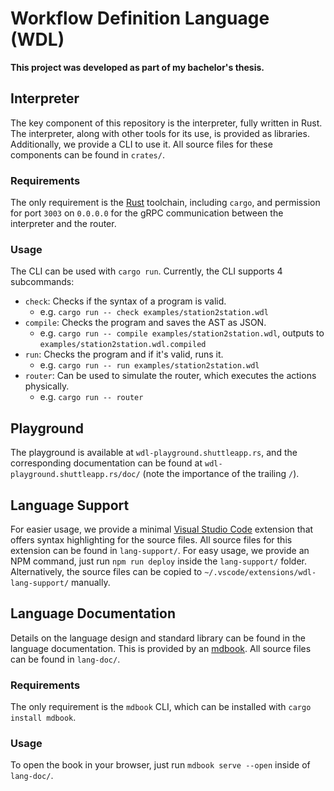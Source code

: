 # Workflow Definition Language (WDL)

**This project was developed as part of my bachelor's thesis.**

## Interpreter

The key component of this repository is the interpreter, fully written in Rust. The interpreter, along with other tools for its use, is provided as libraries. Additionally, we provide a CLI to use it. All source files for these components can be found in `crates/`.

### Requirements

The only requirement is the [Rust](https://www.rust-lang.org/) toolchain, including `cargo`, and permission for port `3003` on `0.0.0.0` for the gRPC communication between the interpreter and the router.

### Usage

The CLI can be used with `cargo run`. Currently, the CLI supports 4 subcommands:

- `check`: Checks if the syntax of a program is valid.
  - e.g. `cargo run -- check examples/station2station.wdl`
- `compile`: Checks the program and saves the AST as JSON.
  - e.g. `cargo run -- compile examples/station2station.wdl`, outputs to `examples/station2station.wdl.compiled`
- `run`: Checks the program and if it's valid, runs it.
  - e.g. `cargo run -- run examples/station2station.wdl`
- `router`: Can be used to simulate the router, which executes the actions physically.
  - e.g. `cargo run -- router`

## Playground

The playground is available at `wdl-playground.shuttleapp.rs`, and the corresponding documentation can be found at `wdl-playground.shuttleapp.rs/doc/` (note the importance of the trailing `/`).

## Language Support

For easier usage, we provide a minimal [Visual Studio Code](https://code.visualstudio.com/) extension that offers syntax highlighting for the source files. All source files for this extension can be found in `lang-support/`. For easy usage, we provide an NPM command, just run `npm run deploy` inside the `lang-support/` folder. Alternatively, the source files can be copied to `~/.vscode/extensions/wdl-lang-support/` manually.

## Language Documentation

Details on the language design and standard library can be found in the language documentation. This is provided by an [mdbook](http://rust-lang.github.io/mdBook/). All source files can be found in `lang-doc/`.

### Requirements

The only requirement is the `mdbook` CLI, which can be installed with `cargo install mdbook`.

### Usage

To open the book in your browser, just run `mdbook serve --open` inside of `lang-doc/`.

